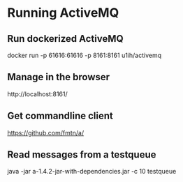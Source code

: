 # Running ActiveMQ

## Run dockerized ActiveMQ

docker run -p 61616:61616 -p 8161:8161 u1ih/activemq

## Manage in the browser

http://localhost:8161/

## Get commandline client

https://github.com/fmtn/a/

## Read messages from a testqueue

java -jar a-1.4.2-jar-with-dependencies.jar -c 10 testqueue



